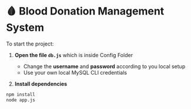 # 🩸 Blood Donation Management System

To start the project:

1. **Open the file `db.js`**  which is inside Config Folder
   - Change the **username** and **password** according to you local setup  
   - Use your own local MySQL CLI credentials

2. **Install dependencies**

```bash
npm install
node app.js
